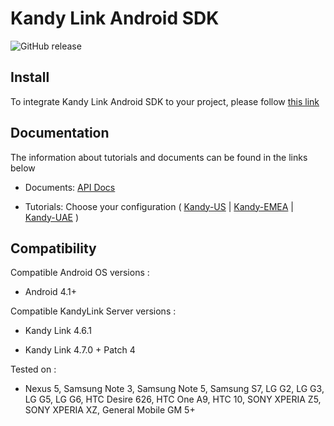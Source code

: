 # Kandy Link Android SDK

<p>
    <img alt="GitHub release" src="https://img.shields.io/github/v/release/kandy-io/kandy-link-android-sdk">
</p>

## Install

To integrate Kandy Link Android SDK to your project, please follow [this link](https://kandy-io.github.io/kandy-link-android-sdk/tutorials/#/?id=adding-mobilesdk-dependency-to-your-project) 

## Documentation

The information about tutorials and documents can be found in the links below

* Documents: [API Docs](https://kandy-io.github.io/kandy-link-android-sdk/docs)

* Tutorials: Choose your configuration ( [Kandy-US](https://kandy-io.github.io/kandy-link-android-sdk/tutorials/?SUBSCRIPTIONFQDN=spidr-ucc.genband.com&WEBSOCKETFQDN=spidr-ucc.genband.com&ICESERVER1=turn-ucc-1.genband.com&ICESERVER2=turn-ucc-2.genband.com) | [Kandy-EMEA](https://kandy-io.github.io/kandy-link-android-sdk/tutorials/?SUBSCRIPTIONFQDN=spidr-em.genband.com&WEBSOCKETFQDN=spidr-em.genband.com&ICESERVER1=turn-em-1.genband.com&ICESERVER2=turn-em-2.genband.com) | [Kandy-UAE](https://kandy-io.github.io/kandy-link-android-sdk/tutorials/?SUBSCRIPTIONFQDN=ct-webrtc.etisalat.ae&WEBSOCKETFQDN=ct-webrtc.etisalat.ae&ICESERVER1=ct-turn1.etisalat.ae&ICESERVER2=ct-turn2.etisalat.ae) )

## Compatibility

Compatible Android OS versions :

* Android 4.1+

Compatible KandyLink Server versions :

* Kandy Link 4.6.1

* Kandy Link 4.7.0 + Patch 4

Tested on :

* Nexus 5, Samsung Note 3, Samsung Note 5, Samsung S7, LG G2, LG G3, LG G5, LG G6, HTC Desire 626, HTC One A9, HTC 10, SONY XPERIA Z5, SONY XPERIA XZ, General Mobile GM 5+


